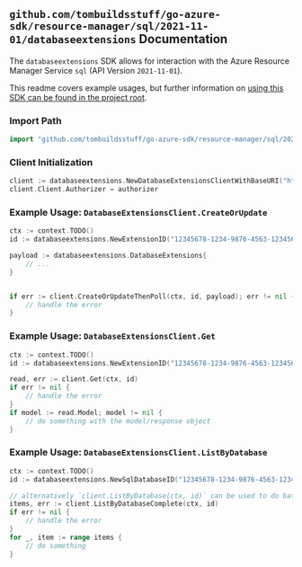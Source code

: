 
## `github.com/tombuildsstuff/go-azure-sdk/resource-manager/sql/2021-11-01/databaseextensions` Documentation

The `databaseextensions` SDK allows for interaction with the Azure Resource Manager Service `sql` (API Version `2021-11-01`).

This readme covers example usages, but further information on [using this SDK can be found in the project root](https://github.com/tombuildsstuff/go-azure-sdk/tree/main/docs).

### Import Path

```go
import "github.com/tombuildsstuff/go-azure-sdk/resource-manager/sql/2021-11-01/databaseextensions"
```


### Client Initialization

```go
client := databaseextensions.NewDatabaseExtensionsClientWithBaseURI("https://management.azure.com")
client.Client.Authorizer = authorizer
```


### Example Usage: `DatabaseExtensionsClient.CreateOrUpdate`

```go
ctx := context.TODO()
id := databaseextensions.NewExtensionID("12345678-1234-9876-4563-123456789012", "example-resource-group", "serverValue", "databaseValue", "extensionValue")

payload := databaseextensions.DatabaseExtensions{
	// ...
}


if err := client.CreateOrUpdateThenPoll(ctx, id, payload); err != nil {
	// handle the error
}
```


### Example Usage: `DatabaseExtensionsClient.Get`

```go
ctx := context.TODO()
id := databaseextensions.NewExtensionID("12345678-1234-9876-4563-123456789012", "example-resource-group", "serverValue", "databaseValue", "extensionValue")

read, err := client.Get(ctx, id)
if err != nil {
	// handle the error
}
if model := read.Model; model != nil {
	// do something with the model/response object
}
```


### Example Usage: `DatabaseExtensionsClient.ListByDatabase`

```go
ctx := context.TODO()
id := databaseextensions.NewSqlDatabaseID("12345678-1234-9876-4563-123456789012", "example-resource-group", "serverValue", "databaseValue")

// alternatively `client.ListByDatabase(ctx, id)` can be used to do batched pagination
items, err := client.ListByDatabaseComplete(ctx, id)
if err != nil {
	// handle the error
}
for _, item := range items {
	// do something
}
```
